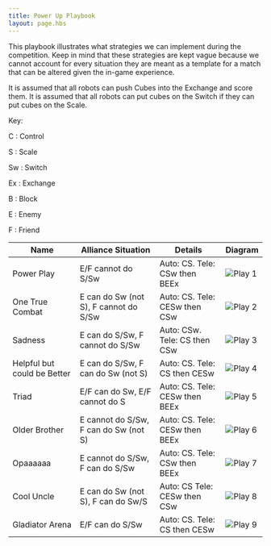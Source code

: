 ```yaml
---
title: Power Up Playbook
layout: page.hbs
---
```


This playbook illustrates what strategies we can implement during the competition. Keep in mind that these strategies are kept vague because we cannot account for every situation they are meant as a template for a match that can be altered given the in-game experience.

It is assumed that all robots can push Cubes into the Exchange and score them. It is assumed that all robots can put cubes on the Switch if they can put cubes on the Scale.

Key:

C : Control

S : Scale

Sw : Switch

Ex : Exchange

B : Block

E : Enemy

F : Friend

| Name | Alliance Situation | Details | Diagram |
| ---- | ------------------ | -------  | ------- |
| Power Play | E/F cannot do S/Sw | Auto: CS. Tele: CSw then BEEx | ![Play 1](/images/playbook/play-1.jpg) |
| One True Combat | E can do Sw (not S), F cannot do S/Sw |  Auto: CS. Tele: CESw then CSw | ![Play 2](/images/playbook/play-2.jpg) |
| Sadness | E can do S/Sw, F cannot do S/Sw | Auto: CSw. Tele: CS then CSw | ![Play 3](/images/playbook/play-3.jpg) |
| Helpful but could be Better | E can do S/Sw, F can do Sw (not S) | Auto: CS. Tele: CS then CESw | ![Play 4](/images/playbook/play-4.jpg) |
| Triad | E/F can do Sw, E/F cannot do S | Auto: CS. Tele: CESw then BEEx | ![Play 5](/images/playbook/play-5.jpg) |
| Older Brother | E cannot do S/Sw, F can do Sw (not S) | Auto: CS. Tele: CESw then BEEx | ![Play 6](/images/playbook/play-6.jpg) |
| Opaaaaaa | E cannot do S/Sw, F can do S/Sw | Auto: CS. Tele: CSw then BEEx | ![Play 7](/images/playbook/play-7.jpg) |
| Cool Uncle | E can do Sw (not S), F can do Sw/S | Auto: CS Tele: CESw then CSw | ![Play 8](/images/playbook/play-8.jpg) |
| Gladiator Arena | E/F can do S/Sw | Auto: CS. Tele: CS then CESw | ![Play 9](/images/playbook/play-9.jpg) |
